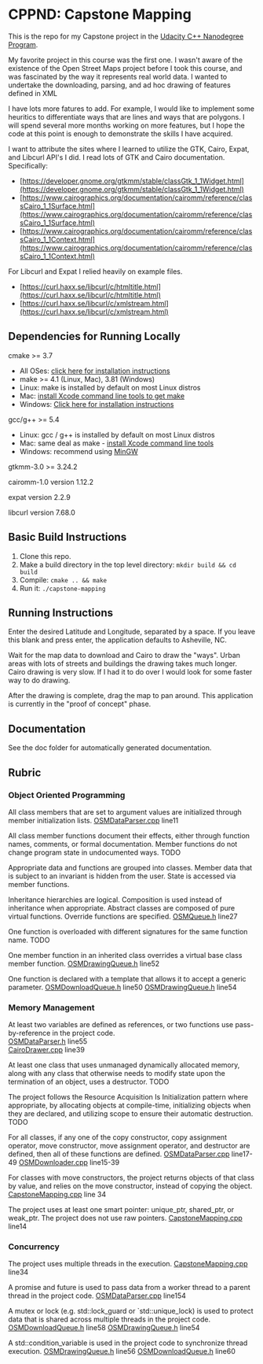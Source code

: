 ﻿# CPPND: Capstone Mapping

This is the repo for my Capstone project in the [Udacity C++ Nanodegree Program](https://www.udacity.com/course/c-plus-plus-nanodegree--nd213).

My favorite project in this course was the first one. I wasn't aware of the existence of the Open Street Maps project before I took this course, and was fascinated by the way it represents real world data. I wanted to undertake the downloading,  parsing, and ad hoc drawing of features defined in XML

I have lots more fatures to add. For example, I would like to implement some heuritics to differentiate ways that are lines and ways that are polygons. I will spend several more months working on more features, but I hope the code at this point is enough to demonstrate the skills I have acquired. 

I want to attribute the sites where I learned to utilize the GTK, Cairo, Expat, and Libcurl API's I did. I read lots of GTK and Cairo documentation. 
Specifically:

 - [https://developer.gnome.org/gtkmm/stable/classGtk_1_1Widget.html](https://developer.gnome.org/gtkmm/stable/classGtk_1_1Widget.html)
 - [https://www.cairographics.org/documentation/cairomm/reference/classCairo_1_1Surface.html](https://www.cairographics.org/documentation/cairomm/reference/classCairo_1_1Surface.html)
 - [https://www.cairographics.org/documentation/cairomm/reference/classCairo_1_1Context.html](https://www.cairographics.org/documentation/cairomm/reference/classCairo_1_1Context.html)

For Libcurl and Expat I relied heavily on example files. 

 - [https://curl.haxx.se/libcurl/c/htmltitle.html](https://curl.haxx.se/libcurl/c/htmltitle.html)
 - [https://curl.haxx.se/libcurl/c/xmlstream.html](https://curl.haxx.se/libcurl/c/xmlstream.html)

## Dependencies for Running Locally
  cmake >= 3.7
 * All OSes: [click here for installation instructions](https://cmake.org/install/)
 * make >= 4.1 (Linux, Mac), 3.81 (Windows)
 * Linux: make is installed by default on most Linux distros
 * Mac: [install Xcode command line tools to get make](https://developer.apple.com/xcode/features/)
 * Windows: [Click here for installation instructions](http://gnuwin32.sourceforge.net/packages/make.htm)

 gcc/g++ >= 5.4
 * Linux: gcc / g++ is installed by default on most Linux distros
 * Mac: same deal as make - [install Xcode command line tools](https://developer.apple.com/xcode/features/)
 * Windows: recommend using [MinGW](http://www.mingw.org/)



 gtkmm-3.0 >= 3.24.2

cairomm-1.0 version 1.12.2

expat version 2.2.9

libcurl version 7.68.0

## Basic Build Instructions

1. Clone this repo.
2. Make a build directory in the top level directory: `mkdir build && cd build`
3. Compile: `cmake .. && make`
4. Run it:  `./capstone-mapping`


## Running Instructions
Enter the desired Latitude and Longitude, separated by a space. If you leave this blank and press enter, the application defaults to Asheville, NC. 

Wait for the map data to download and Cairo to draw the "ways". Urban areas with lots of streets and buildings the drawing takes much longer. Cairo drawing is very slow. If I had it to do over I would look for some faster way to do drawing.

After the drawing is complete, drag the map to pan around. This application is currently in the "proof of concept" phase. 

## Documentation
See the doc folder for automatically generated documentation. 

## Rubric
### Object Oriented Programming

All class members that are set to argument values are initialized through member initialization lists.
 [OSMDataParser.cpp](src/OSMDataParser.cpp#L11) line11

All class member functions document their effects, either through function names, comments, or formal documentation. Member functions do not change program state in undocumented ways.
TODO

Appropriate data and functions are grouped into classes. Member data that is subject to an invariant is hidden from the user. State is accessed via member functions.


Inheritance hierarchies are logical. Composition is used instead of inheritance when appropriate. Abstract classes are composed of pure virtual functions. Override functions are specified.
 [OSMQueue.h](include/OSMQueue.h#L27) line27


One function is overloaded with different signatures for the same function name.
TODO

One member function in an inherited class overrides a virtual base class member function.
 [OSMDrawingQueue.h](include/OSMDrawingQueue.h#L52) line52

One function is declared with a template that allows it to accept a generic parameter.
 [OSMDownloadQueue.h](include/OSMDownloadQueue.h#L50) line50
  [OSMDrawingQueue.h](include/OSMDrawingQueue.h#L54) line54

### Memory Management

At least two variables are defined as references, or two functions use pass-by-reference in the project code.  
 [OSMDataParser.h](include/OSMDataParser.h#L55) line55  
  [CairoDrawer.cpp](src/CairoDrawer.cpp#L39) line39

At least one class that uses unmanaged dynamically allocated memory, along with any class that otherwise needs to modify state upon the termination of an object, uses a destructor.
TODO

The project follows the Resource Acquisition Is Initialization pattern where appropriate, by allocating objects at compile-time, initializing objects when they are declared, and utilizing scope to ensure their automatic destruction.
TODO

For all classes, if any one of the copy constructor, copy assignment operator, move constructor, move assignment operator, and destructor are defined, then all of these functions are defined.
 [OSMDataParser.cpp](src/OSMDataParser.cpp#L17-49) line17-49
  [OSMDownloader.cpp](src/OSMDownloader.cpp#L15-39) line15-39

For classes with move constructors, the project returns objects of that class by value, and relies on the move constructor, instead of copying the object.
 [CapstoneMapping.cpp](src/CapstoneMapping.cpp#L34) line 34

The project uses at least one smart pointer: unique_ptr, shared_ptr, or weak_ptr. The project does not use raw pointers.
 [CapstoneMapping.cpp](src/CapstoneMapping.cpp) line14

### Concurrency
The project uses multiple threads in the execution.
 [CapstoneMapping.cpp](src/CapstoneMapping.cpp) line34
 
A promise and future is used to pass data from a worker thread to a parent thread in the project code.
 [OSMDataParser.cpp](src/OSMDataParser.cpp#L154) line154
 
A mutex or lock (e.g. std::lock_guard or `std::unique_lock) is used to protect data that is shared across multiple threads in the project code.
 [OSMDownloadQueue.h](include/OSMDownloadQueue.h#L58) line58
  [OSMDrawingQueue.h](include/OSMDrawingQueue.h#L54) line54
  
A std::condition_variable is used in the project code to synchronize thread execution.
 [OSMDrawingQueue.h](include/OSMDrawingQueue.h#L56) line56
  [OSMDownloadQueue.h](include/OSMDownloadQueue.h#L60) line60

